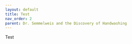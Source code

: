 ```yaml
---
layout: default
title: Test
nav_order: 2
parent: Dr. Semmelweis and the Discovery of Handwashing
---
```


Test

